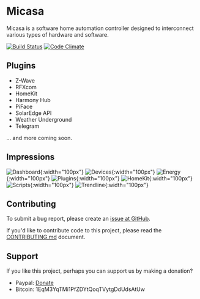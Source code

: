 # Micasa

Micasa is a software home automation controller designed to interconnect various types of hardware and software.

[![Build Status](https://travis-ci.org/fellownet/micasa.svg?branch=master)](https://travis-ci.org/fellownet/micasa)
[![Code Climate](https://codeclimate.com/github/fellownet/micasa/badges/gpa.svg)](https://codeclimate.com/github/fellownet/micasa)

## Plugins

- Z-Wave
- RFXcom
- HomeKit
- Harmony Hub
- PiFace
- SolarEdge API
- Weather Underground
- Telegram

... and more coming soon.

## Impressions

![Dashboard](/../support/support/readme/dashboard.png?raw=true){:width="100px"}
![Devices](/../support/support/readme/devices.png?raw=true){:width="100px"}
![Energy](/../support/support/readme/energy.png?raw=true){:width="100px"}
![Plugins](/../support/support/readme/plugins.png?raw=true){:width="100px"}
![HomeKit](/../support/support/readme/homekit.png?raw=true){:width="100px"}
![Scripts](/../support/support/readme/scripts.png?raw=true){:width="100px"}
![Trendline](/../support/support/readme/tempwtrendline.png?raw=true){:width="100px"}

## Contributing

To submit a bug report, please create an [issue at GitHub](https://github.com/fellownet/micasa/issues/new).

If you'd like to contribute code to this project, please read the
[CONTRIBUTING.md](https://github.com/fellownet/micasa/blob/master/CONTRIBUTING.md) document.

## Support

If you like this project, perhaps you can support us by making a donation?
- Paypal: [Donate](https://www.paypal.com/cgi-bin/webscr?cmd=_s-xclick&hosted_button_id=VQNGE3N5L6MKS)
- Bitcoin: 1EqM3YqTMi1PfZDYtQoqTVytgDdUdsAtUw

